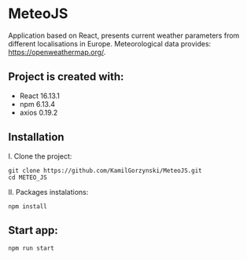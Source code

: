 # MeteoJS

Application based on React, presents current weather parameters from different localisations in Europe. Meteorological data provides: https://openweathermap.org/.

## Project is created with:
* React 16.13.1
* npm 6.13.4
* axios 0.19.2


## Installation
I. Clone the project:
```
git clone https://github.com/KamilGorzynski/MeteoJS.git
cd METEO_JS
```


II. Packages instalations:
```
npm install
```
## Start app:
```
npm run start
```
